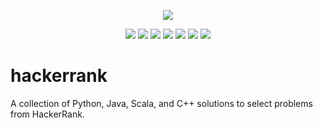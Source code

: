 <p align="center">
	<a href="https://www.hackerrank.com/albiewalbie"><img src="http://gradsingames.com/wp-content/uploads/2015/12/title-hackerrank.jpg" ></a>
</p>
<p align="center">
	<img src="https://img.shields.io/badge/challenges%20solved-212-brightgreen.svg">
	<img src="https://img.shields.io/badge/python-2.7.14-blue.svg">
	<img src="https://img.shields.io/badge/python-3.6.3-blue.svg">
	<img src="https://img.shields.io/badge/java-8u161-red.svg">
	<img src="https://img.shields.io/badge/scala-2.12.4-red.svg">
    <img src="https://img.shields.io/badge/c%2B%2B-17-blueviolet">
	<img src="https://img.shields.io/badge/last%20update-07%2F12%2F2019-green.svg">
</p>

# hackerrank
A collection of Python, Java, Scala, and C++ solutions to select problems from HackerRank.
